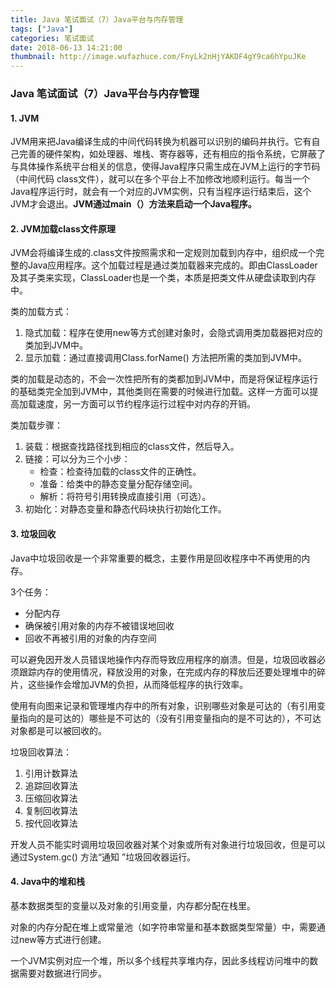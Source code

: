 ```yaml
---
title: Java 笔试面试（7）Java平台与内存管理
tags: ["Java"]
categories: 笔试面试
date: 2018-06-13 14:21:00
thumbnail: http://image.wufazhuce.com/FnyLk2nHjYAKDF4gY9ca6hYpuJKe
---
```

### Java 笔试面试（7）Java平台与内存管理

#### 1. JVM

JVM用来把Java编译生成的中间代码转换为机器可以识别的编码并执行。它有自己完善的硬件架构，如处理器、堆栈、寄存器等，还有相应的指令系统，它屏蔽了与具体操作系统平台相关的信息，使得Java程序只需生成在JVM上运行的字节码（中间代码 class文件），就可以在多个平台上不加修改地顺利运行。每当一个Java程序运行时，就会有一个对应的JVM实例，只有当程序运行结束后，这个JVM才会退出。**JVM通过main（）方法来启动一个Java程序。**

#### 2. JVM加载class文件原理

JVM会将编译生成的.class文件按照需求和一定规则加载到内存中，组织成一个完整的Java应用程序。这个加载过程是通过类加载器来完成的。即由ClassLoader及其子类来实现，ClassLoader也是一个类，本质是把类文件从硬盘读取到内存中。

类的加载方式：
1. 隐式加载：程序在使用new等方式创建对象时，会隐式调用类加载器把对应的类加到JVM中。
2. 显示加载：通过直接调用Class.forName() 方法把所需的类加到JVM中。

类的加载是动态的，不会一次性把所有的类都加到JVM中，而是将保证程序运行的基础类完全加到JVM中，其他类则在需要的时候进行加载。这样一方面可以提高加载速度，另一方面可以节约程序运行过程中对内存的开销。

类加载步骤：
1. 装载：根据查找路径找到相应的class文件，然后导入。
2. 链接：可以分为三个小步：
	- 检查：检查待加载的class文件的正确性。
	- 准备：给类中的静态变量分配存储空间。
	- 解析：将符号引用转换成直接引用（可选）。
3. 初始化：对静态变量和静态代码块执行初始化工作。

#### 3. 垃圾回收

Java中垃圾回收是一个非常重要的概念，主要作用是回收程序中不再使用的内存。

3个任务：
- 分配内存
- 确保被引用对象的内存不被错误地回收
- 回收不再被引用的对象的内存空间

可以避免因开发人员错误地操作内存而导致应用程序的崩溃。但是，垃圾回收器必须跟踪内存的使用情况，释放没用的对象，在完成内存的释放后还要处理堆中的碎片，这些操作会增加JVM的负担，从而降低程序的执行效率。

使用有向图来记录和管理堆内存中的所有对象，识别哪些对象是可达的（有引用变量指向的是可达的）哪些是不可达的（没有引用变量指向的是不可达的），不可达对象都是可以被回收的。

垃圾回收算法：
1. 引用计数算法
2. 追踪回收算法
3. 压缩回收算法
4. 复制回收算法
5. 按代回收算法

开发人员不能实时调用垃圾回收器对某个对象或所有对象进行垃圾回收，但是可以通过System.gc() 方法“通知 ”垃圾回收器运行。

#### 4. Java中的堆和栈

基本数据类型的变量以及对象的引用变量，内存都分配在栈里。

对象的内存分配在堆上或常量池（如字符串常量和基本数据类型常量）中，需要通过new等方式进行创建。

一个JVM实例对应一个堆，所以多个线程共享堆内存，因此多线程访问堆中的数据需要对数据进行同步。



